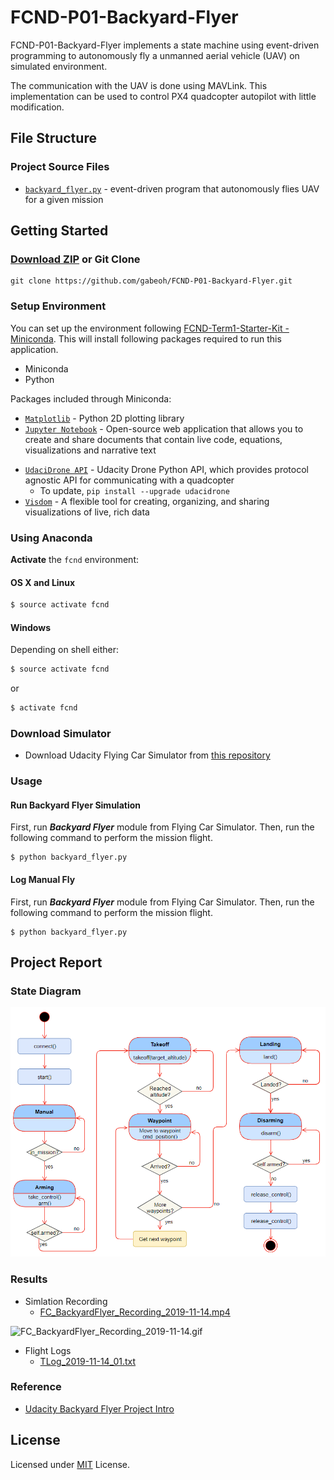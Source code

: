 # FCND-P01-Backyard-Flyer
FCND-P01-Backyard-Flyer implements a state machine using event-driven
programming to autonomously fly a unmanned aerial vehicle (UAV) on
simulated environment.

The communication with the UAV is done using MAVLink.  This implementation
can be used to control PX4 quadcopter autopilot with little modification.

## File Structure
### Project Source Files
* [`backyard_flyer.py`](backyard_flyer.py) - event-driven program
that autonomously flies UAV for a given mission 

## Getting Started
### [Download ZIP](https://github.com/gabeoh/FCND-P01-Backyard-Flyer/archive/master.zip) or Git Clone
```
git clone https://github.com/gabeoh/FCND-P01-Backyard-Flyer.git
```

### Setup Environment
You can set up the environment following
[FCND-Term1-Starter-Kit - Miniconda](https://github.com/udacity/FCND-Term1-Starter-Kit/blob/master/docs/configure_via_anaconda.md).
This will install following packages required to run this application.
- Miniconda
- Python

Packages included through Miniconda:
- [`Matplotlib`](https://matplotlib.org/) - Python 2D plotting library
- [`Jupyter Notebook`](http://jupyter.org/) - Open-source web application
that allows you to create and share documents that contain live code, 
equations, visualizations and narrative text
* [`UdaciDrone API`](https://github.com/udacity/udacidrone) - Udacity Drone
Python API, which provides protocol agnostic API for communicating with
a quadcopter
  - To update, `pip install --upgrade udacidrone`
* [`Visdom`](https://github.com/facebookresearch/visdom/) - A flexible tool for creating, 
organizing, and sharing visualizations of live, rich data

### Using Anaconda
**Activate** the `fcnd` environment:
#### OS X and Linux
```sh
$ source activate fcnd
```
#### Windows
Depending on shell either:
```sh
$ source activate fcnd
```
or
```sh
$ activate fcnd
```

### Download Simulator
- Download Udacity Flying Car Simulator from
[this repository](https://github.com/udacity/FCND-Simulator-Releases/releases)

### Usage

#### Run Backyard Flyer Simulation
First, run _**Backyard Flyer**_ module from Flying Car Simulator.
Then, run the following command to perform the mission flight. 
```
$ python backyard_flyer.py 
```

#### Log Manual Fly
First, run _**Backyard Flyer**_ module from Flying Car Simulator.
Then, run the following command to perform the mission flight. 
```
$ python backyard_flyer.py 
```

## Project Report
### State Diagram
![State Diagram](FC_BackyardFlyer_StateDiagram_2019-11-14.png)

### Results
* Simlation Recording
    * [FC_BackyardFlyer_Recording_2019-11-14.mp4](FC_BackyardFlyer_Recording_2019-11-14.mp4)

![FC_BackyardFlyer_Recording_2019-11-14.gif](results/FC_BackyardFlyer_Recording_2019-11-14.gif)

* Flight Logs
    *  [TLog_2019-11-14_01.txt](TLog_2019-11-14_01.txt)
    
### Reference
* [Udacity Backyard Flyer Project Intro](https://github.com/udacity/FCND-Backyard-Flyer)

## License
Licensed under [MIT](LICENSE) License.
